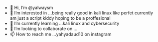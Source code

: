 - 👋 Hi, I’m @yalwaysm
- 👀 I’m interested in ...being really good in kali linux like perfet currently am just a script kiddy hoping to be a proffesional
- 🌱 I’m currently learning ...kali linux and cybersecurity
- 💞️ I’m looking to collaborate on ...
- 📫 How to reach me ...yahyadaud10 on instagram

<!---
yalwaysm/yalwaysm is a ✨ special ✨ repository because its `README.md` (this file) appears on your GitHub profile.
You can click the Preview link to take a look at your changes.
--->
